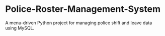 # Police-Roster-Management-System
A menu-driven Python project for managing police shift and leave data using MySQL.
